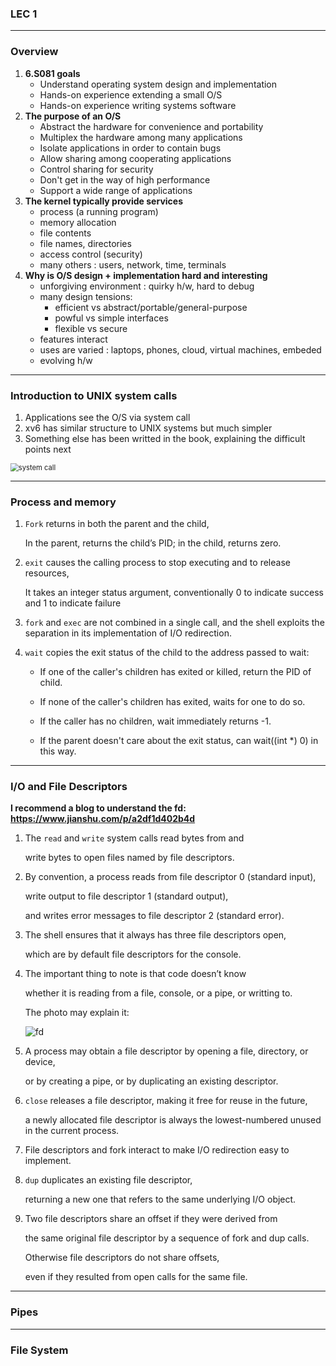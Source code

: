 ### LEC 1

----

### Overview

1. **6.S081 goals**
   * Understand operating system design and implementation
   * Hands-on experience extending a small O/S
   * Hands-on experience writing systems software
2. **The purpose of an O/S**
   * Abstract the hardware for convenience and portability
   * Multiplex the hardware among many applications
   * Isolate applications in order to contain bugs
   * Allow sharing among cooperating applications
   * Control sharing for security
   * Don't get in the way of high performance
   * Support a wide range of applications
3. **The kernel typically provide services**
   * process (a running program)
   * memory allocation
   * file contents
   * file names, directories
   * access control (security)
   * many others : users, network, time, terminals
4. **Why is O/S design + implementation hard and interesting**
   * unforgiving environment : quirky h/w, hard to debug
   * many design tensions:
     * efficient vs abstract/portable/general-purpose
     * powful vs simple interfaces
     * flexible vs secure
   * features interact
   * uses are varied : laptops, phones, cloud, virtual machines, embeded
   * evolving h/w

-----

### Introduction to UNIX system calls

1. Applications see the O/S via system call
2. xv6 has similar structure to UNIX systems but much simpler
3. Something else has been writted in the book, explaining the difficult points next

 <img src="D:\java\JavaCode\Learning\OS\pic\system call.png" alt="system call" style="zoom: 80%;" />

----

### Process and memory

1. `Fork` returns in both the parent and the child, 

   In the parent, returns the child’s PID; in the child, returns zero.

2. `exit` causes the calling process to stop executing and to release resources,

   It takes an integer status argument, conventionally 0 to indicate success and 1 to indicate failure

3. `fork` and `exec` are not combined in a single call,
   and the shell exploits the separation in its implementation of I/O redirection.

4. `wait` copies the exit status of the child to the address passed to wait:

   * If one of the caller's children has exited or killed, return the PID of child.

   * If none of the caller's children has exited, waits for one to do so.
   * If the caller has no children, wait immediately returns -1.
   * If the parent doesn't care about the exit status, can wait((int *) 0) in this way.

----

### I/O and File Descriptors

**I recommend a blog to understand the fd: https://www.jianshu.com/p/a2df1d402b4d**

1. The `read` and `write` system calls read bytes from and 

   write bytes to open files named by file descriptors.

2. By convention, a process reads from file descriptor 0 (standard input),

   write output to file descriptor 1 (standard output),

   and writes error messages to file descriptor 2 (standard error).

3. The shell ensures that it always has three file descriptors open,

   which are by default file descriptors for the console.

4. The important thing to note is that code doesn’t know 

   whether it is reading from a file, console, or a pipe, or writting to.

   The photo may explain it:

    ![fd](D:\java\JavaCode\Learning\OS\pic\fd.png)

5. A process may obtain a file descriptor by opening a file, directory, or device,

   or by creating a pipe, or by duplicating an existing descriptor.

6. `close` releases a file descriptor, making it free for reuse in the future,

   a newly allocated file descriptor is always the lowest-numbered unused in the current process.

7. File descriptors and fork interact to make I/O redirection easy to implement.

8. `dup` duplicates an existing file descriptor, 

   returning a new one that refers to the same underlying I/O object.

9. Two file descriptors share an offset if they were derived from 

   the same original file descriptor by a sequence of fork and dup calls. 

   Otherwise file descriptors do not share offsets, 

   even if they resulted from open calls for the same file.

----

### Pipes







----

### File System
